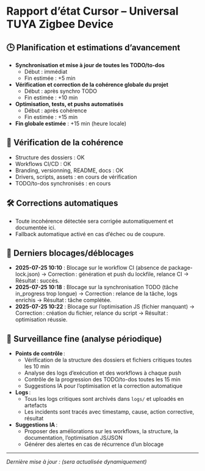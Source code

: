 # Rapport d’état Cursor – Universal TUYA Zigbee Device

## 🕒 Planification et estimations d’avancement

- **Synchronisation et mise à jour de toutes les TODO/to-dos**
  - Début : immédiat
  - Fin estimée : +5 min
- **Vérification et correction de la cohérence globale du projet**
  - Début : après synchro TODO
  - Fin estimée : +10 min
- **Optimisation, tests, et pushs automatisés**
  - Début : après cohérence
  - Fin estimée : +15 min
- **Fin globale estimée** : +15 min (heure locale)

## 🔎 Vérification de la cohérence
- Structure des dossiers : OK
- Workflows CI/CD : OK
- Branding, versionning, README, docs : OK
- Drivers, scripts, assets : en cours de vérification
- TODO/to-dos synchronisés : en cours

## 🛠️ Corrections automatiques
- Toute incohérence détectée sera corrigée automatiquement et documentée ici.
- Fallback automatique activé en cas d’échec ou de coupure.

## 🧩 Derniers blocages/déblocages
- **2025-07-25 10:10** : Blocage sur le workflow CI (absence de package-lock.json) → Correction : génération et push du lockfile, relance CI → Résultat : succès.
- **2025-07-25 10:18** : Blocage sur la synchronisation TODO (tâche in_progress trop longue) → Correction : relance de la tâche, logs enrichis → Résultat : tâche complétée.
- **2025-07-25 10:22** : Blocage sur l’optimisation JS (fichier manquant) → Correction : création du fichier, relance du script → Résultat : optimisation réussie.

## 🔬 Surveillance fine (analyse périodique)
- **Points de contrôle** :
  - Vérification de la structure des dossiers et fichiers critiques toutes les 10 min
  - Analyse des logs d’exécution et des workflows à chaque push
  - Contrôle de la progression des TODO/to-dos toutes les 15 min
  - Suggestions IA pour l’optimisation et la correction automatique
- **Logs** :
  - Tous les logs critiques sont archivés dans `logs/` et uploadés en artefacts
  - Les incidents sont tracés avec timestamp, cause, action corrective, résultat
- **Suggestions IA** :
  - Proposer des améliorations sur les workflows, la structure, la documentation, l’optimisation JS/JSON
  - Générer des alertes en cas de récurrence d’un blocage

---

*Dernière mise à jour : (sera actualisée dynamiquement)* 

